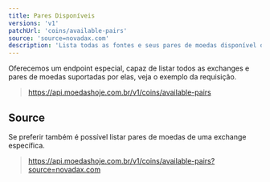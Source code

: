 ```yaml
---
title: Pares Disponíveis
versions: 'v1'
patchUrl: 'coins/available-pairs'
source: 'source=novadax.com'
description: 'Lista todas as fontes e seus pares de moedas disponível ou todos os pares de moedas disponível por exchange'
---
```


Oferecemos um endpoint especial, capaz de listar todos as exchanges e pares de moedas suportadas por elas, veja o exemplo da requisição.

> https://api.moedashoje.com.br/v1/coins/available-pairs

## Source

Se preferir também é possível listar pares de moedas de uma exchange específica.

> https://api.moedashoje.com.br/v1/coins/available-pairs?source=novadax.com
